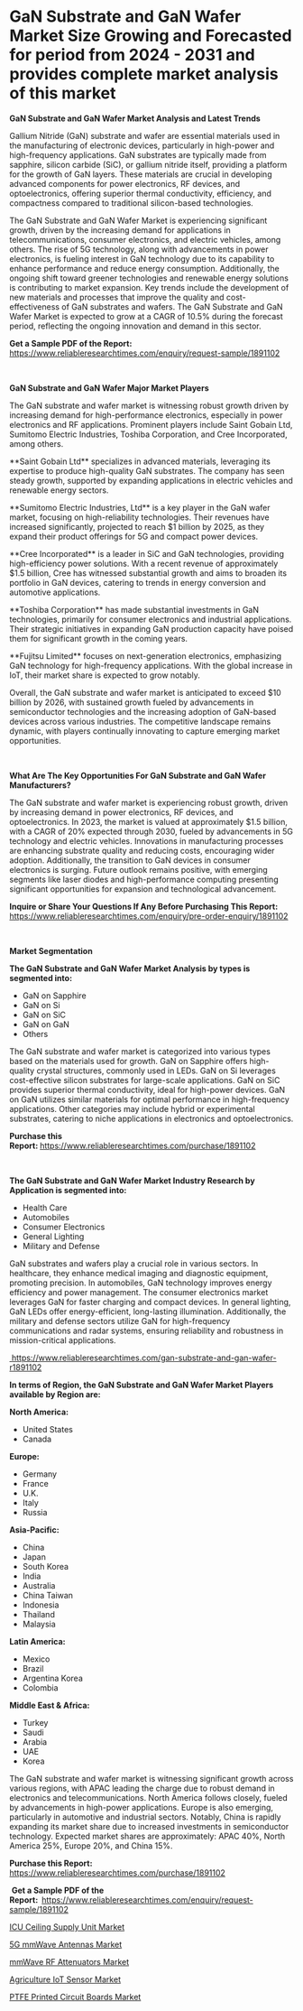<p><h1>GaN Substrate and GaN Wafer Market Size Growing and Forecasted for period from 2024 - 2031 and provides complete market analysis of this market</h1></p><p><strong>GaN Substrate and GaN Wafer Market Analysis and Latest Trends</strong></p>
<p><p>Gallium Nitride (GaN) substrate and wafer are essential materials used in the manufacturing of electronic devices, particularly in high-power and high-frequency applications. GaN substrates are typically made from sapphire, silicon carbide (SiC), or gallium nitride itself, providing a platform for the growth of GaN layers. These materials are crucial in developing advanced components for power electronics, RF devices, and optoelectronics, offering superior thermal conductivity, efficiency, and compactness compared to traditional silicon-based technologies.</p><p>The GaN Substrate and GaN Wafer Market is experiencing significant growth, driven by the increasing demand for applications in telecommunications, consumer electronics, and electric vehicles, among others. The rise of 5G technology, along with advancements in power electronics, is fueling interest in GaN technology due to its capability to enhance performance and reduce energy consumption. Additionally, the ongoing shift toward greener technologies and renewable energy solutions is contributing to market expansion. Key trends include the development of new materials and processes that improve the quality and cost-effectiveness of GaN substrates and wafers. The GaN Substrate and GaN Wafer Market is expected to grow at a CAGR of 10.5% during the forecast period, reflecting the ongoing innovation and demand in this sector.</p></p>
<p><strong>Get a Sample PDF of the Report:&nbsp;</strong> <a href="https://www.reliableresearchtimes.com/enquiry/request-sample/1891102?utm_campaign=1593&utm_medium=2&utm_source=Github&utm_content=ia&utm_term=24102024&utm_id=gan-substrate-and-gan-wafer">https://www.reliableresearchtimes.com/enquiry/request-sample/1891102</a></p>
<p>&nbsp;</p>
<p><strong>GaN Substrate and GaN Wafer Major Market Players</strong></p>
<p><p>The GaN substrate and wafer market is witnessing robust growth driven by increasing demand for high-performance electronics, especially in power electronics and RF applications. Prominent players include Saint Gobain Ltd, Sumitomo Electric Industries, Toshiba Corporation, and Cree Incorporated, among others.</p><p>**Saint Gobain Ltd** specializes in advanced materials, leveraging its expertise to produce high-quality GaN substrates. The company has seen steady growth, supported by expanding applications in electric vehicles and renewable energy sectors.</p><p>**Sumitomo Electric Industries, Ltd** is a key player in the GaN wafer market, focusing on high-reliability technologies. Their revenues have increased significantly, projected to reach $1 billion by 2025, as they expand their product offerings for 5G and compact power devices.</p><p>**Cree Incorporated** is a leader in SiC and GaN technologies, providing high-efficiency power solutions. With a recent revenue of approximately $1.5 billion, Cree has witnessed substantial growth and aims to broaden its portfolio in GaN devices, catering to trends in energy conversion and automotive applications.</p><p>**Toshiba Corporation** has made substantial investments in GaN technologies, primarily for consumer electronics and industrial applications. Their strategic initiatives in expanding GaN production capacity have poised them for significant growth in the coming years. </p><p>**Fujitsu Limited** focuses on next-generation electronics, emphasizing GaN technology for high-frequency applications. With the global increase in IoT, their market share is expected to grow notably.</p><p>Overall, the GaN substrate and wafer market is anticipated to exceed $10 billion by 2026, with sustained growth fueled by advancements in semiconductor technologies and the increasing adoption of GaN-based devices across various industries. The competitive landscape remains dynamic, with players continually innovating to capture emerging market opportunities.</p></p>
<p>&nbsp;</p>
<p><strong>What Are The Key Opportunities For GaN Substrate and GaN Wafer Manufacturers?</strong></p>
<p><p>The GaN substrate and wafer market is experiencing robust growth, driven by increasing demand in power electronics, RF devices, and optoelectronics. In 2023, the market is valued at approximately $1.5 billion, with a CAGR of 20% expected through 2030, fueled by advancements in 5G technology and electric vehicles. Innovations in manufacturing processes are enhancing substrate quality and reducing costs, encouraging wider adoption. Additionally, the transition to GaN devices in consumer electronics is surging. Future outlook remains positive, with emerging segments like laser diodes and high-performance computing presenting significant opportunities for expansion and technological advancement.</p></p>
<p><strong>Inquire or Share Your Questions If Any Before Purchasing This Report:</strong> <a href="https://www.reliableresearchtimes.com/enquiry/pre-order-enquiry/1891102?utm_campaign=1593&utm_medium=2&utm_source=Github&utm_content=ia&utm_term=24102024&utm_id=gan-substrate-and-gan-wafer">https://www.reliableresearchtimes.com/enquiry/pre-order-enquiry/1891102</a></p>
<p>&nbsp;</p>
<p><strong>Market Segmentation</strong></p>
<p><strong>The GaN Substrate and GaN Wafer Market Analysis by types is segmented into:</strong></p>
<p><ul><li>GaN on Sapphire</li><li>GaN on Si</li><li>GaN on SiC</li><li>GaN on GaN</li><li>Others</li></ul></p>
<p><p>The GaN substrate and wafer market is categorized into various types based on the materials used for growth. GaN on Sapphire offers high-quality crystal structures, commonly used in LEDs. GaN on Si leverages cost-effective silicon substrates for large-scale applications. GaN on SiC provides superior thermal conductivity, ideal for high-power devices. GaN on GaN utilizes similar materials for optimal performance in high-frequency applications. Other categories may include hybrid or experimental substrates, catering to niche applications in electronics and optoelectronics.</p></p>
<p><strong>Purchase this Report:&nbsp;</strong><a href="https://www.reliableresearchtimes.com/purchase/1891102?utm_campaign=1593&utm_medium=2&utm_source=Github&utm_content=ia&utm_term=24102024&utm_id=gan-substrate-and-gan-wafer">https://www.reliableresearchtimes.com/purchase/1891102</a></p>
<p>&nbsp;</p>
<p><strong>The GaN Substrate and GaN Wafer Market Industry Research by Application is segmented into:</strong></p>
<p><ul><li>Health Care</li><li>Automobiles</li><li>Consumer Electronics</li><li>General Lighting</li><li>Military and Defense</li></ul></p>
<p><p>GaN substrates and wafers play a crucial role in various sectors. In healthcare, they enhance medical imaging and diagnostic equipment, promoting precision. In automobiles, GaN technology improves energy efficiency and power management. The consumer electronics market leverages GaN for faster charging and compact devices. In general lighting, GaN LEDs offer energy-efficient, long-lasting illumination. Additionally, the military and defense sectors utilize GaN for high-frequency communications and radar systems, ensuring reliability and robustness in mission-critical applications.</p></p>
<p><a href="https://www.reliableresearchtimes.com/gan-substrate-and-gan-wafer-r1891102?utm_campaign=1593&utm_medium=2&utm_source=Github&utm_content=ia&utm_term=24102024&utm_id=gan-substrate-and-gan-wafer">&nbsp;https://www.reliableresearchtimes.com/gan-substrate-and-gan-wafer-r1891102</a></p>
<p><strong>In terms of Region, the GaN Substrate and GaN Wafer Market Players available by Region are:</strong></p>
<p>
    <p> <strong> North America: </strong>
        <ul>
            <li>United States</li>
            <li>Canada</li>
        </ul>
        </p> 
    <p> <strong> Europe: </strong>
        <ul>
            <li>Germany</li>
            <li>France</li>
            <li>U.K.</li>
            <li>Italy</li>
            <li>Russia</li>
        </ul>
        </p> 
    <p> <strong> Asia-Pacific: </strong>
        <ul>
            <li>China</li>
            <li>Japan</li>
            <li>South Korea</li>
            <li>India</li>
            <li>Australia</li>
            <li>China Taiwan</li>
            <li>Indonesia</li>
            <li>Thailand</li>
            <li>Malaysia</li>
        </ul>
        </p> 
    <p> <strong> Latin America: </strong>
        <ul>
            <li>Mexico</li>
            <li>Brazil</li>
            <li>Argentina Korea</li>
            <li>Colombia</li>
        </ul>
        </p> 
    <p> <strong> Middle East & Africa: </strong>
        <ul>
            <li>Turkey</li>
            <li>Saudi</li>
            <li>Arabia</li>
            <li>UAE</li>
            <li>Korea</li>
        </ul>
    </p>
    </p>
<p><p>The GaN substrate and wafer market is witnessing significant growth across various regions, with APAC leading the charge due to robust demand in electronics and telecommunications. North America follows closely, fueled by advancements in high-power applications. Europe is also emerging, particularly in automotive and industrial sectors. Notably, China is rapidly expanding its market share due to increased investments in semiconductor technology. Expected market shares are approximately: APAC 40%, North America 25%, Europe 20%, and China 15%.</p></p>
<p><strong>Purchase this Report: </strong><a href="https://www.reliableresearchtimes.com/purchase/1891102?utm_campaign=1593&utm_medium=2&utm_source=Github&utm_content=ia&utm_term=24102024&utm_id=gan-substrate-and-gan-wafer">https://www.reliableresearchtimes.com/purchase/1891102</a></p>
<p>&nbsp;<strong>Get a Sample PDF of the Report:&nbsp;&nbsp;</strong><a href="https://www.reliableresearchtimes.com/enquiry/request-sample/1891102?utm_campaign=1593&utm_medium=2&utm_source=Github&utm_content=ia&utm_term=24102024&utm_id=gan-substrate-and-gan-wafer">https://www.reliableresearchtimes.com/enquiry/request-sample/1891102</a></p>
<p><strong></strong></p>
<p><p><a href="https://www.linkedin.com/pulse/icu-ceiling-supply-unit-market-ecosystem-competitive-landscape-clzze?utm_campaign=1593&utm_medium=2&utm_source=Github&utm_content=ia&utm_term=24102024&utm_id=gan-substrate-and-gan-wafer">ICU Ceiling Supply Unit Market</a></p><p><a href="https://www.linkedin.com/pulse/emerging-technologies-reshaping-5g-mmwave-antennas-market-jwdcc?utm_campaign=1593&utm_medium=2&utm_source=Github&utm_content=ia&utm_term=24102024&utm_id=gan-substrate-and-gan-wafer">5G mmWave Antennas Market</a></p><p><a href="https://www.linkedin.com/pulse/evaluating-global-mmwave-rf-attenuators-market-trends-growth-ol5rc?utm_campaign=1593&utm_medium=2&utm_source=Github&utm_content=ia&utm_term=24102024&utm_id=gan-substrate-and-gan-wafer">mmWave RF Attenuators Market</a></p><p><a href="https://www.linkedin.com/pulse/agriculture-iot-sensor-market-size-share-analysis-growth-xxrxc?utm_campaign=1593&utm_medium=2&utm_source=Github&utm_content=ia&utm_term=24102024&utm_id=gan-substrate-and-gan-wafer">Agriculture IoT Sensor Market</a></p><p><a href="https://www.linkedin.com/pulse/ptfe-printed-circuit-boards-market-global-insights-regional-k7i8c?utm_campaign=1593&utm_medium=2&utm_source=Github&utm_content=ia&utm_term=24102024&utm_id=gan-substrate-and-gan-wafer">PTFE Printed Circuit Boards Market</a></p></p>